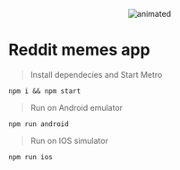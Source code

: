 
<p align="center">
    <img src="AppPreview.gif" alt="animated"/>
</p>


# Reddit memes app


> Install dependecies and Start Metro

```shell
npm i && npm start
```

> Run on Android emulator

```shell
npm run android
```

> Run on IOS simulator

```shell
npm run ios
```
